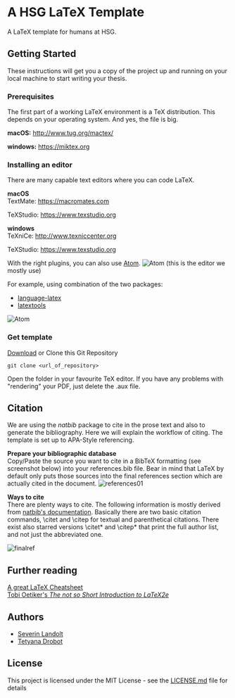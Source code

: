 # A HSG LaTeX Template

A LaTeX template for humans at HSG.

## Getting Started

These instructions will get you a copy of the project up and running on your local machine to start writing your thesis.

### Prerequisites
The first part of a working LaTeX environment is a TeX distribution. This depends on your operating system. And yes, the file is big.  

**macOS:**
http://www.tug.org/mactex/

**windows:**
https://miktex.org

### Installing an editor

There are many capable text editors where you can code LaTeX.

**macOS**\
TextMate: https://macromates.com

TeXStudio: https://www.texstudio.org

**windows**\
TeXniCe: http://www.texniccenter.org

TeXStudio: https://www.texstudio.org

With the right plugins, you can also use [Atom](https://atom.io).
![Atom](https://raw.githubusercontent.com/severinlandolt/hsg-latex-template/master/images/atom01.png) (this is the editor we mostly use)

For example, using combination of the two packages:

- [language-latex](https://atom.io/packages/language-latex)
- [latextools](https://atom.io/packages/latextools)

![Atom](https://raw.githubusercontent.com/severinlandolt/hsg-latex-template/master/images/atom02-packages.png)

### Get template

[Download](https://github.com/severinlandolt/hsg-latex-template/archive/master.zip) or Clone this Git Repository

```
git clone <url_of_repository>
```

Open the folder in your favourite TeX editor. If you have any problems with "rendering" your PDF, just delete the .aux file.

## Citation

We are using the _natbib_ package to cite in the prose text and also to generate the bibliography. Here we will explain the workflow of citing. The template is set up to APA-Style referencing.

**Prepare your bibliographic database**\
Copy/Paste the source you want to cite in a BibTeX formatting (see screenshot below) into your references.bib file. Bear in mind that LaTeX by default only puts those sources into the final references section which are actually cited in the document.
![references01](https://raw.githubusercontent.com/severinlandolt/hsg-latex-template/master/images/references01.png)



**Ways to cite**\
There are plenty ways to cite. The following information is mostly derived from [natbib's documentation](https://ctan.org/pkg/natbib?lang=de). Basically there are two basic citation commands, \citet and \citep for textual and parenthetical citations. There exist also starred versions \citet* and \citep* that print the full author list, and not just the abbreviated one.<br>

![finalref](https://raw.githubusercontent.com/severinlandolt/hsg-latex-template/master/images/finalref2.png)

## Further reading

[A great LaTeX Cheatsheet](https://wch.github.io/latexsheet/)\
[Tobi Oetiker's *The not so Short Introduction to LaTeX2e*](https://tobi.oetiker.ch/lshort/lshort.pdf)

## Authors

* [Severin Landolt](https://github.com/severinlandolt)
* [Tetyana Drobot](https://github.com/deltani)

## License

This project is licensed under the MIT License - see the [LICENSE.md](https://github.com/severinlandolt/hsg-latex-template/blob/master/LICENSE) file for details
